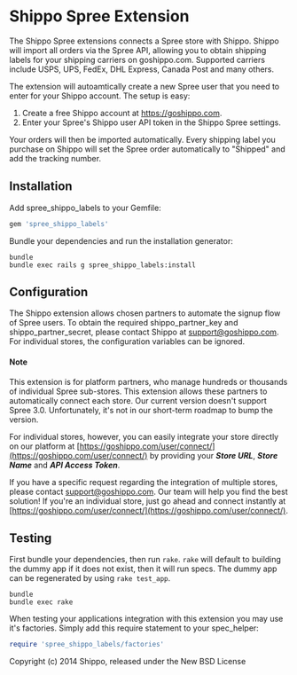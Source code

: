 Shippo Spree Extension
=================

The Shippo Spree extensions connects a Spree store with Shippo. Shippo will import all orders via the Spree API, allowing you to obtain shipping labels for your shipping carriers on goshippo.com. Supported carriers include USPS, UPS, FedEx, DHL Express, Canada Post and many others. 

The extension will autoamtically create a new Spree user that you need to enter for your Shippo account. The setup is easy:

1. Create a free Shippo account at https://goshippo.com.
2. Enter your Spree's Shippo user API token in the Shippo Spree settings.

Your orders will then be imported automatically. Every shipping label you purchase on Shippo will set the Spree order automatically to "Shipped" and add the tracking number.

Installation
------------

Add spree_shippo_labels to your Gemfile:

```ruby
gem 'spree_shippo_labels'
```

Bundle your dependencies and run the installation generator:

```shell
bundle
bundle exec rails g spree_shippo_labels:install
```

Configuration
------------

The Shippo extension allows chosen partners to automate the signup flow of Spree users. To obtain the required shippo_partner_key and shippo_partner_secret, please contact Shippo at support@goshippo.com. For individual stores, the configuration variables can be ignored.

#### Note
This extension is for platform partners, who manage hundreds or thousands of individual Spree sub-stores. This extension allows these partners to automatically connect each store. Our current version doesn't support Spree 3.0. Unfortunately, it's not in our short-term roadmap to bump the version.

For individual stores, however, you can easily integrate your store directly on our platform at [https://goshippo.com/user/connect/](https://goshippo.com/user/connect/) by providing your ***Store URL***, ***Store Name*** and ***API Access Token***. 

If you have a specific request regarding the integration of multiple stores, please contact support@goshippo.com. Our team will help you find the best solution! If you're an individual store, just go ahead and connect instantly at [https://goshippo.com/user/connect/](https://goshippo.com/user/connect/).


Testing
-------

First bundle your dependencies, then run `rake`. `rake` will default to building the dummy app if it does not exist, then it will run specs. The dummy app can be regenerated by using `rake test_app`.

```shell
bundle
bundle exec rake
```

When testing your applications integration with this extension you may use it's factories.
Simply add this require statement to your spec_helper:

```ruby
require 'spree_shippo_labels/factories'
```

Copyright (c) 2014 Shippo, released under the New BSD License
